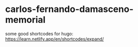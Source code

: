 # carlos-fernando-damasceno-memorial

some good shortcodes for hugo:
https://learn.netlify.app/en/shortcodes/expand/